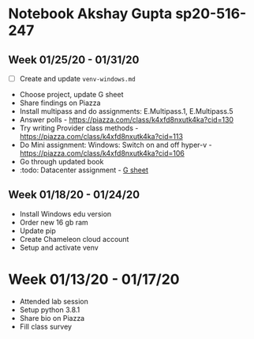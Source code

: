 # Notebook Akshay Gupta sp20-516-247

## Week 01/25/20 - 01/31/20

- [ ] Create and update `venv-windows.md`
* Choose project, update G sheet
* Share findings on Piazza
* Install multipass and do assignments: E.Multipass.1, E.Multipass.5
* Answer polls - https://piazza.com/class/k4xfd8nxutk4ka?cid=130
* Try writing Provider class methods - https://piazza.com/class/k4xfd8nxutk4ka?cid=113
* Do Mini assignment: Windows: Switch on and off hyper-v - https://piazza.com/class/k4xfd8nxutk4ka?cid=106
* Go through updated book
* :todo: Datacenter assignment - [G sheet](https://docs.google.com/spreadsheets/d/1gh869zfjA4sVxL8-ga0af2_HLTTuOoD1IReuRSrbq4I/edit#gid=0)

## Week 01/18/20 - 01/24/20

* Install Windows edu version
* Order new 16 gb ram
* Update pip
* Create Chameleon cloud account
* Setup and activate venv

# Week 01/13/20 - 01/17/20

* Attended lab session
* Setup python 3.8.1
* Share bio on Piazza
* Fill class survey

